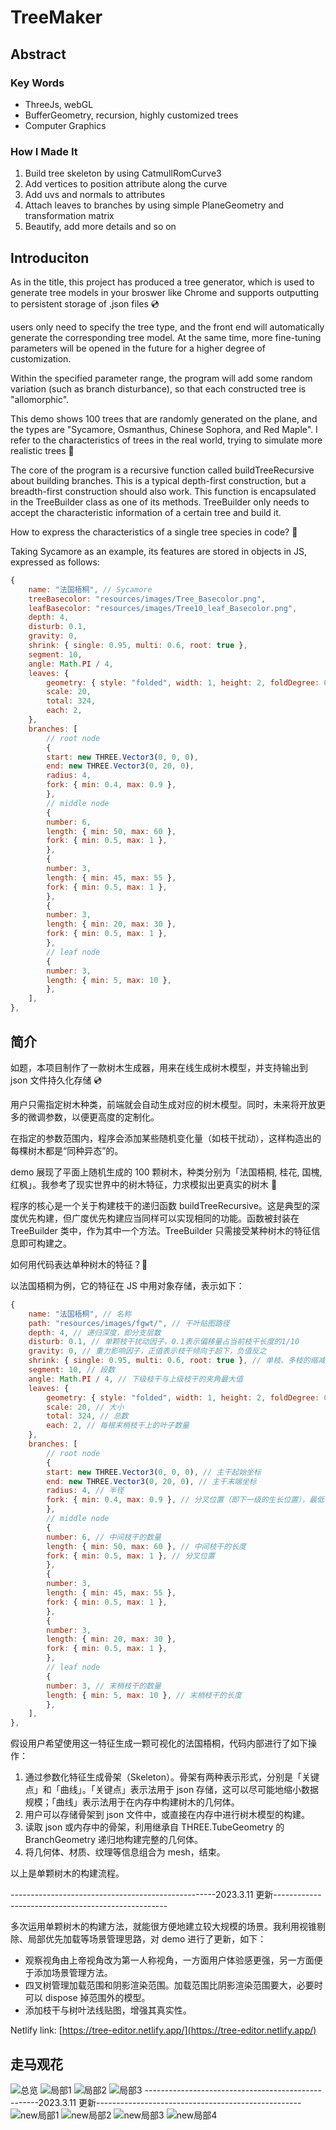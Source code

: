 # TreeMaker

## Abstract

### Key Words

- ThreeJs, webGL
- BufferGeometry, recursion, highly customized trees
- Computer Graphics

### How I Made It

1. Build tree skeleton by using CatmullRomCurve3
2. Add vertices to position attribute along the curve
3. Add uvs and normals to attributes
4. Attach leaves to branches by using simple PlaneGeometry and transformation matrix
5. Beautify, add more details and so on

## Introduciton

As in the title, this project has produced a tree generator, which is used to generate tree models in your broswer like Chrome and supports outputting to persistent storage of .json files 💿

users only need to specify the tree type, and the front end will automatically generate the corresponding tree model. At the same time, more fine-tuning parameters will be opened in the future for a higher degree of customization.

Within the specified parameter range, the program will add some random variation (such as branch disturbance), so that each constructed tree is "allomorphic".

This demo shows 100 trees that are randomly generated on the plane, and the types are "Sycamore, Osmanthus, Chinese Sophora, and Red Maple". I refer to the characteristics of trees in the real world, trying to simulate more realistic trees 🥸

The core of the program is a recursive function called buildTreeRecursive about building branches. This is a typical depth-first construction, but a breadth-first construction should also work. This function is encapsulated in the TreeBuilder class as one of its methods. TreeBuilder only needs to accept the characteristic information of a certain tree and build it.

How to express the characteristics of a single tree species in code? 🧐

Taking Sycamore as an example, its features are stored in objects in JS, expressed as follows:

```js
{
    name: "法国梧桐", // Sycamore
    treeBasecolor: "resources/images/Tree_Basecolor.png",
    leafBasecolor: "resources/images/Tree10_leaf_Basecolor.png",
    depth: 4,
    disturb: 0.1,
    gravity: 0,
    shrink: { single: 0.95, multi: 0.6, root: true },
    segment: 10,
    angle: Math.PI / 4,
    leaves: {
        geometry: { style: "folded", width: 1, height: 2, foldDegree: 0.3 },
        scale: 20,
        total: 324,
        each: 2,
    },
    branches: [
        // root node
        {
        start: new THREE.Vector3(0, 0, 0),
        end: new THREE.Vector3(0, 20, 0),
        radius: 4,
        fork: { min: 0.4, max: 0.9 },
        },
        // middle node
        {
        number: 6,
        length: { min: 50, max: 60 },
        fork: { min: 0.5, max: 1 },
        },
        {
        number: 3,
        length: { min: 45, max: 55 },
        fork: { min: 0.5, max: 1 },
        },
        {
        number: 3,
        length: { min: 20, max: 30 },
        fork: { min: 0.5, max: 1 },
        },
        // leaf node
        {
        number: 3,
        length: { min: 5, max: 10 },
        },
    ],
},
```

## 简介

如题，本项目制作了一款树木生成器，用来在线生成树木模型，并支持输出到 json 文件持久化存储 💿

用户只需指定树木种类，前端就会自动生成对应的树木模型。同时，未来将开放更多的微调参数，以便更高度的定制化。

在指定的参数范围内，程序会添加某些随机变化量（如枝干扰动），这样构造出的每棵树木都是“同种异态”的。

demo 展现了平面上随机生成的 100 颗树木，种类分别为「法国梧桐, 桂花, 国槐, 红枫」。我参考了现实世界中的树木特征，力求模拟出更真实的树木 🥸

程序的核心是一个关于构建枝干的递归函数 buildTreeRecursive。这是典型的深度优先构建，但广度优先构建应当同样可以实现相同的功能。函数被封装在 TreeBuilder 类中，作为其中一个方法。TreeBuilder 只需接受某种树木的特征信息即可构建之。

如何用代码表达单种树木的特征？🧐

以法国梧桐为例，它的特征在 JS 中用对象存储，表示如下：

```js
{
    name: "法国梧桐", // 名称
    path: "resources/images/fgwt/", // 干叶贴图路径
    depth: 4, // 递归深度，即分支层数
    disturb: 0.1, // 单颗枝干扰动因子，0.1表示偏移量占当前枝干长度的1/10
    gravity: 0, // 重力影响因子，正值表示枝干倾向于超下，负值反之
    shrink: { single: 0.95, multi: 0.6, root: true }, // 单枝、多枝的缩减因子，root表示主干是否受此参数影响
    segment: 10, // 段数
    angle: Math.PI / 4, // 下级枝干与上级枝干的夹角最大值
    leaves: {
        geometry: { style: "folded", width: 1, height: 2, foldDegree: 0.3 }, // 叶片几何体的风格、长、宽、折叠程度
        scale: 20, // 大小
        total: 324, // 总数
        each: 2, // 每根末梢枝干上的叶子数量
    },
    branches: [
        // root node
        {
        start: new THREE.Vector3(0, 0, 0), // 主干起始坐标
        end: new THREE.Vector3(0, 20, 0), // 主干末端坐标
        radius: 4, // 半径
        fork: { min: 0.4, max: 0.9 }, // 分叉位置（即下一级的生长位置），最低在当前的4/10处，最高在9/10处
        },
        // middle node
        {
        number: 6, // 中间枝干的数量
        length: { min: 50, max: 60 }, // 中间枝干的长度
        fork: { min: 0.5, max: 1 }, // 分叉位置
        },
        {
        number: 3,
        length: { min: 45, max: 55 },
        fork: { min: 0.5, max: 1 },
        },
        {
        number: 3,
        length: { min: 20, max: 30 },
        fork: { min: 0.5, max: 1 },
        },
        // leaf node
        {
        number: 3, // 末梢枝干的数量
        length: { min: 5, max: 10 }, // 末梢枝干的长度
        },
    ],
},
```

假设用户希望使用这一特征生成一颗可视化的法国梧桐，代码内部进行了如下操作：

1. 通过参数化特征生成骨架（Skeleton）。骨架有两种表示形式，分别是「关键点」和「曲线」。「关键点」表示法用于 json 存储，这可以尽可能地缩小数据规模；「曲线」表示法用于在内存中构建树木的几何体。
2. 用户可以存储骨架到 json 文件中，或直接在内存中进行树木模型的构建。
3. 读取 json 或内存中的骨架，利用继承自 THREE.TubeGeometry 的 BranchGeometry 递归地构建完整的几何体。
4. 将几何体、材质、纹理等信息组合为 mesh，结束。

以上是单颗树木的构建流程。

---------------------------------------------------2023.3.11 更新---------------------------------------------------

多次运用单颗树木的构建方法，就能很方便地建立较大规模的场景。我利用视锥剔除、局部优先加载等场景管理思路，对 demo 进行了更新，如下：

- 观察视角由上帝视角改为第一人称视角，一方面用户体验感更强，另一方面便于添加场景管理方法。
- 四叉树管理加载范围和阴影渲染范围。加载范围比阴影渲染范围要大，必要时可以 dispose 掉范围外的模型。
- 添加枝干与树叶法线贴图，增强其真实性。

Netlify link: [https://tree-editor.netlify.app/](https://tree-editor.netlify.app/)

## 走马观花

![总览](resources/images/md/2023-02-26%2019.47.00.png)
![局部1](resources/images/md/2023-02-26%2019.47.18.png)
![局部2](resources/images/md/2023-02-26%2019.48.02.png)
![局部3](resources/images/md/2023-02-26%2019.48.14.png)
---------------------------------------------------2023.3.11 更新---------------------------------------------------
![new局部1](resources/images/md/%E6%88%AA%E5%B1%8F2023-03-11%2018.22.16.png)
![new局部2](resources/images/md/%E6%88%AA%E5%B1%8F2023-03-11%2018.22.58.png)
![new局部3](resources/images/md/%E6%88%AA%E5%B1%8F2023-03-11%2018.23.35.png)
![new局部4](resources/images/md/%E6%88%AA%E5%B1%8F2023-03-11%2018.23.55.png)
